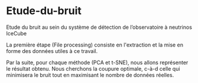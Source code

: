 # Etude-du-bruit
Etude du bruit au sein du système de détection de l’observatoire à neutrinos IceCube

La première étape (File processing) consiste en l'extraction et la mise en forme des données utiles à ce travail.

Par la suite, pour chaque méthode (PCA et t-SNE), nous allons représenter le résultat obtenu.
Nous cherchons la coupure optimale, c-à-d celle qui minimisera le bruit tout en maximisant le nombre de données réelles.
